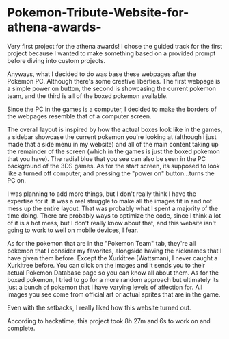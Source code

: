 # Pokemon-Tribute-Website-for-athena-awards-
Very first project for the athena awards!
I chose the guided track for the first project because I wanted to make something based on a provided prompt before diving into custom projects.

Anyways, what I decided to do was base these webpages after the Pokemon PC. Although there's some creative liberties. The first webpage is a simple power on button, the second is showcasing the current pokemon team, and the third is all of the boxed pokemon available.

Since the PC in the games is a computer, I decided to make the borders of the webpages resemble that of a computer screen.

The overall layout is inspired by how the actual boxes look like in the games, a sidebar showcase the current pokemon you're looking at (although i just made that a side menu in my website) and all of the main content taking up the remainder of the screen (which in the games is just the boxed pokemon that you have). The radial blue that you see can also be seen in the PC background of the 3DS games. As for the start screen, its supposed to look like a turned off computer, and pressing the "power on" button...turns the PC on.

I was planning to add more things, but I don't really think I have the expertise for it. It was a real struggle to make all the images fit in and not mess up the entire layout. That was probably what I spent a majority of the time doing. There are probably ways to optimize the code, since I think a lot of it is a hot mess, but I don't really know about that, and this website isn't going to work to well on mobile devices, I fear.

As for the pokemon that are in the "Pokemon Team" tab, they're all pokemon that I consider my favorites, alongside having the nicknames that I have given them before. Except the Xurkitree (Wattsman), I never caught a Xurkitree before. You can click on the images and it sends you to their actual Pokemon Database page so you can know all about them.
As for the boxed pokemon, I tried to go for a more random approach but ultimately its just a bunch of pokemon that I have varying levels of affection for. All images you see come from official art or actual sprites that are in the game.

Even with the setbacks, I really liked how this website turned out.

According to hackatime, this project took 8h 27m and 6s to work on and complete.
